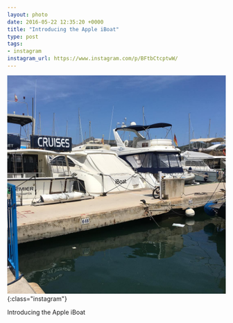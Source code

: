 ```yaml
---
layout: photo
date: 2016-05-22 12:35:20 +0000
title: "Introducing the Apple iBoat"
type: post
tags:
- instagram
instagram_url: https://www.instagram.com/p/BFtbCtcptwW/
---
```


![Instagram - BFtbCtcptwW](/img/BFtbCtcptwW.jpg){:class="instagram"}

Introducing the Apple iBoat
